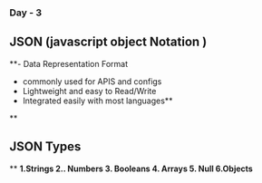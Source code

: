 ### Day - 3 


## JSON (javascript object Notation )

 **- Data Representation Format
 - commonly used for APIS and configs
 - Lightweight and easy to Read/Write
 - Integrated easily with most languages**
 
  **

## JSON Types

**
**1.Strings
 2.. Numbers
     3. Booleans
     4. Arrays
     5. Null
     6.Objects**
